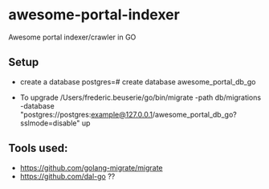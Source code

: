 # awesome-portal-indexer
Awesome portal indexer/crawler in GO


## Setup
- create a database
postgres=# create database awesome_portal_db_go

- To upgrade
/Users/frederic.beuserie/go/bin/migrate -path db/migrations -database "postgres://postgres:example@127.0.0.1/awesome_portal_db_go?sslmode=disable" up


## Tools used:
- https://github.com/golang-migrate/migrate
- https://github.com/dal-go ??
